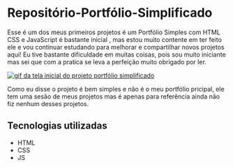 # Repositório-Portfólio-Simplificado
Esse é um dos meus primeiros projetos é um Portfólio Simples com HTML CSS e JavaScript é bastante inicial , mas estou muito contente em ter feito ele e vou continuar estudando para melhorar e compartilhar novos projetos aqui! Eu tive bastante dificuldade em muitas coisas, pois sou muito iniciante mas sei que com a pratica se leva a perfeição muito obrigado por ler.

[<img src="Animação.gif" alt="gif da tela inicial do projeto portfólio simplificado">](https://gustavo-gsilva.github.io/portfolio-simplicado/)

Como eu disse o projeto é bem simples e não é o meu portfólio pricipal, ele tem uma sesão de meus projetos mas é apenas para referência ainda não fiz nenhum desses projetos.

## Tecnologias utilizadas
- HTML
- CSS
- JS
